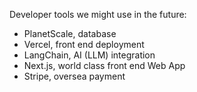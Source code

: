 Developer tools we might use in the future:

- PlanetScale, database
- Vercel, front end deployment
- LangChain, AI (LLM) integration
- Next.js, world class front end Web App
- Stripe, oversea payment
